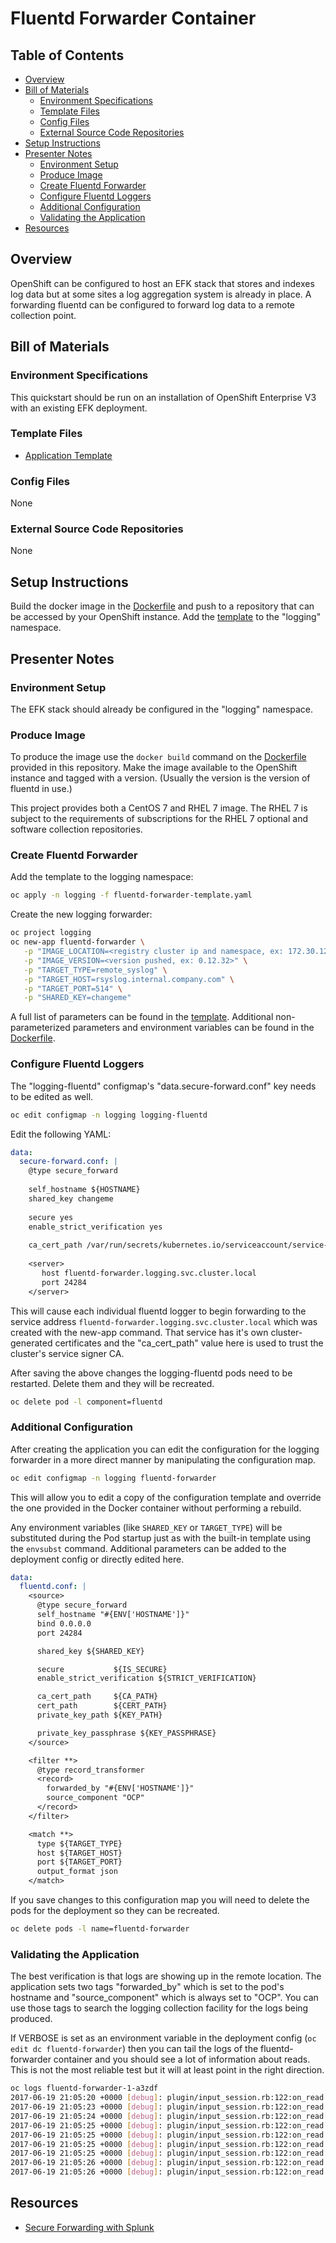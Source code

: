 # Fluentd Forwarder Container

## Table of Contents

* [Overview](#overview)
* [Bill of Materials](#bill-of-materials)
    * [Environment Specifications](#environment-specifications)
    * [Template Files](#template-files)
    * [Config Files](#config-files)
    * [External Source Code Repositories](#external-source-code-repositories)
* [Setup Instructions](#setup-instructions)
* [Presenter Notes](#presenter-notes)
    * [Environment Setup](#environment-setup)
    * [Produce Image](#produce-image)
    * [Create Fluentd Forwarder](#create-fluentd-forwarder)
    * [Configure Fluentd Loggers](#configure-fluentd-loggers)
    * [Additional Configuration](#additional-configuration)
    * [Validating the Application](#validating-the-application)
* [Resources](#resources)

## Overview

OpenShift can be configured to host an EFK stack that stores and indexes log data but at some sites a log aggregation system is already in place. A forwarding fluentd can be configured to forward log data to a remote collection point.

## Bill of Materials

### Environment Specifications

This quickstart should be run on an installation of OpenShift Enterprise V3 with an existing EFK deployment.

### Template Files

* [Application Template](./fluentd-forwarder-template.yaml)

### Config Files

None

### External Source Code Repositories

None

## Setup Instructions

Build the docker image in the [Dockerfile](./Dockerfile) and push to a repository that can be accessed by your OpenShift instance. Add the [template](./fluentd-forwarder-template.yaml) to the "logging" namespace.

## Presenter Notes

### Environment Setup

The EFK stack should already be configured in the "logging" namespace.

### Produce Image

To produce the image use the `docker build` command on the [Dockerfile](./Dockerfile) provided in this repository. Make the image available to the OpenShift instance and tagged with a version. (Usually the version is the version of fluentd in use.)

This project provides both a CentOS 7 and RHEL 7 image. The RHEL 7 is subject to the requirements of subscriptions for the RHEL 7 optional and software collection repositories.

### Create Fluentd Forwarder

Add the template to the logging namespace:
```bash
oc apply -n logging -f fluentd-forwarder-template.yaml
```

Create the new logging forwarder:
```bash
oc project logging
oc new-app fluentd-forwarder \
   -p "IMAGE_LOCATION=<registry cluster ip and namespace, ex: 172.30.12.40:5000/logging>" \
   -p "IMAGE_VERSION=<version pushed, ex: 0.12.32>" \
   -p "TARGET_TYPE=remote_syslog" \
   -p "TARGET_HOST=rsyslog.internal.company.com" \
   -p "TARGET_PORT=514" \
   -p "SHARED_KEY=changeme"
```

A full list of parameters can be found in the [template](./fluentd-forwarder-template.yaml). Additional non-parameterized parameters and environment variables can be found in the [Dockerfile](./Dockerfile).

### Configure Fluentd Loggers

The "logging-fluentd" configmap's "data.secure-forward.conf" key needs to be edited as well.
```bash
oc edit configmap -n logging logging-fluentd
```

Edit the following YAML:

```yaml
data:
  secure-forward.conf: |
    @type secure_forward
 
    self_hostname ${HOSTNAME}
    shared_key changeme 
 
    secure yes
    enable_strict_verification yes
 
    ca_cert_path /var/run/secrets/kubernetes.io/serviceaccount/service-ca.crt
 
    <server>
       host fluentd-forwarder.logging.svc.cluster.local
       port 24284
    </server>
```

This will cause each individual fluentd logger to begin forwarding to the service address `fluentd-forwarder.logging.svc.cluster.local` which was created with the new-app command. That service has it's own cluster-generated certificates and the "ca_cert_path" value here is used to trust the cluster's service signer CA.

After saving the above changes the logging-fluentd pods need to be restarted. Delete them and they will be recreated.
```bash
oc delete pod -l component=fluentd
```

### Additional Configuration
After creating the application you can edit the configuration for the logging forwarder in a more direct manner by manipulating the configuration map.
```bash
oc edit configmap -n logging fluentd-forwarder
```

This will allow you to edit a copy of the configuration template and override the one provided in the Docker container without performing a rebuild.

Any environment variables (like `SHARED_KEY` or `TARGET_TYPE`) will be substituted during the Pod startup just as with the built-in template using the `envsubst` command. Additional parameters can be added to the deployment config or directly edited here.

```yaml
data:
  fluentd.conf: |
    <source>
      @type secure_forward
      self_hostname "#{ENV['HOSTNAME']}"
      bind 0.0.0.0
      port 24284

      shared_key ${SHARED_KEY}

      secure           ${IS_SECURE}
      enable_strict_verification ${STRICT_VERIFICATION}

      ca_cert_path     ${CA_PATH}
      cert_path        ${CERT_PATH}
      private_key_path ${KEY_PATH}

      private_key_passphrase ${KEY_PASSPHRASE}
    </source>

    <filter **>
      @type record_transformer
      <record>
        forwarded_by "#{ENV['HOSTNAME']}"
        source_component "OCP"
      </record>
    </filter>

    <match **>
      type ${TARGET_TYPE}
      host ${TARGET_HOST}
      port ${TARGET_PORT}
      output_format json
    </match>
```

If you save changes to this configuration map you will need to delete the pods for the deployment so they can be recreated.

```bash
oc delete pods -l name=fluentd-forwarder
```

### Validating the Application
The best verification is that logs are showing up in the remote location. The application sets two tags "forwarded_by" which is set to the pod's hostname and "source_component" which is always set to "OCP". You can use those tags to search the logging collection facility for the logs being produced.

If VERBOSE is set as an environment variable in the deployment config (`oc edit dc fluentd-forwarder`) then you can tail the logs of the fluentd-forwarder container and you should see a lot of information about reads. This is not the most reliable test but it will at least point in the right direction.
 
```bash
oc logs fluentd-forwarder-1-a3zdf
2017-06-19 21:05:20 +0000 [debug]: plugin/input_session.rb:122:on_read: on_read
2017-06-19 21:05:23 +0000 [debug]: plugin/input_session.rb:122:on_read: on_read
2017-06-19 21:05:24 +0000 [debug]: plugin/input_session.rb:122:on_read: on_read
2017-06-19 21:05:25 +0000 [debug]: plugin/input_session.rb:122:on_read: on_read
2017-06-19 21:05:25 +0000 [debug]: plugin/input_session.rb:122:on_read: on_read
2017-06-19 21:05:25 +0000 [debug]: plugin/input_session.rb:122:on_read: on_read
2017-06-19 21:05:25 +0000 [debug]: plugin/input_session.rb:122:on_read: on_read
2017-06-19 21:05:26 +0000 [debug]: plugin/input_session.rb:122:on_read: on_read
2017-06-19 21:05:26 +0000 [debug]: plugin/input_session.rb:122:on_read: on_read
```

## Resources
* [Secure Forwarding with Splunk](https://playbooks-rhtconsulting.rhcloud.com/playbooks/operationalizing/secure-forward-splunk.html)
